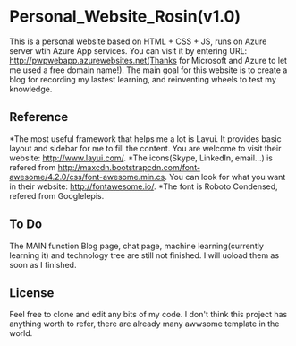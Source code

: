 # Personal_Website_Rosin(v1.0)

This is a personal website based on HTML + CSS + JS, runs on Azure server wtih Azure App services. You can visit it by entering URL: http://pwpwebapp.azurewebsites.net(Thanks for Microsoft and Azure to let me used a free domain name!). The main goal for this website is to create a blog for recording my lastest learning, and reinventing wheels to test my knowledge.

## Reference
*The most useful framework that helps me a lot is Layui. It provides basic layout and sidebar for me to fill the content. You are welcome to visit their website: http://www.layui.com/.
*The icons(Skype, LinkedIn, email...) is refered from http://maxcdn.bootstrapcdn.com/font-awesome/4.2.0/css/font-awesome.min.cs. You can look for what you want in their website: http://fontawesome.io/.
*The font is Roboto Condensed, refered from Googlelepis.

## To Do
The MAIN function Blog page, chat page, machine learning(currently learning it) and technology tree are still not finished. I will uoload them as soon as I finished.

## License
Feel free to clone and edit any bits of my code. I don't think this project has anything worth to refer, there are already many awwsome template in the world.

